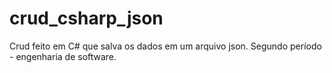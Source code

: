 # crud_csharp_json
Crud feito em C# que salva os dados em um arquivo json.
Segundo período - engenharia de software.
